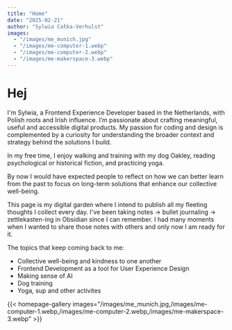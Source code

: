 ```yaml
---
title: "Home"
date: "2025-02-21"
author: "Sylwia Całka-Verhulst"
images:
  - "/images/me_munich.jpg"
  - "/images/me-computer-1.webp"
  - "/images/me-computer-2.webp"
  - "/images/me-makerspace-3.webp"
---
```

# Hej

I'm Sylwia, a Frontend Experience Developer based in the Netherlands, with Polish roots and Irish influence. I’m passionate about crafting meaningful, useful and accessible digital products. My passion for coding and design is complemented by a curiosity for understanding the broader context and strategy behind the solutions I build.

In my free time, I enjoy walking and training with my dog Oakley, reading psychological or historical fiction, and practicing yoga.

By now I would have expected people to reflect on how we can better learn from the past to focus on long-term solutions that enhance our collective well-being.

This page is my digital garden where I intend to publish all my fleeting thoughts I collect every day. I've been taking notes -> bullet journaling -> zettlekasten-ing in Obsidian since I can remember. I had many moments when I wanted to share those notes with others and only now I am ready for it. 

The topics that keep coming back to me:
- Collective well-being and kindness to one another
- Frontend Development as a tool for User Experience Design
- Making sense of AI
- Dog training
- Yoga, sup and other activites

{{< homepage-gallery images="/images/me_munich.jpg,/images/me-computer-1.webp,/images/me-computer-2.webp,/images/me-makerspace-3.webp" >}}
